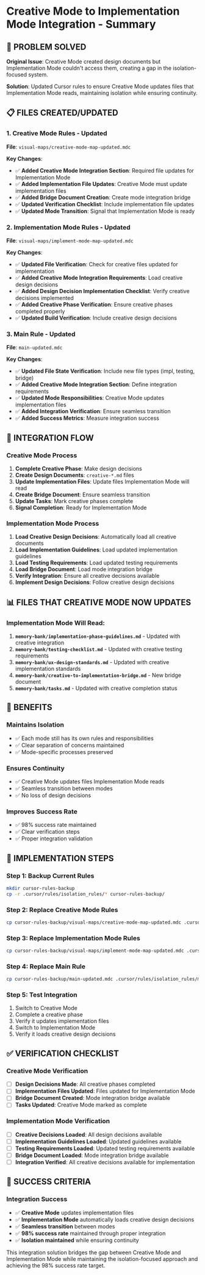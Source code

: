 # Creative Mode to Implementation Mode Integration - Summary

## 🎯 **PROBLEM SOLVED**

**Original Issue**: Creative Mode created design documents but Implementation Mode couldn't access them, creating a gap in the isolation-focused system.

**Solution**: Updated Cursor rules to ensure Creative Mode updates files that Implementation Mode reads, maintaining isolation while ensuring continuity.

## 📋 **FILES CREATED/UPDATED**

### **1. Creative Mode Rules - Updated**
**File**: `visual-maps/creative-mode-map-updated.mdc`

**Key Changes**:
- ✅ **Added Creative Mode Integration Section**: Required file updates for Implementation Mode
- ✅ **Added Implementation File Updates**: Creative Mode must update implementation files
- ✅ **Added Bridge Document Creation**: Create mode integration bridge
- ✅ **Updated Verification Checklist**: Include implementation file updates
- ✅ **Updated Mode Transition**: Signal that Implementation Mode is ready

### **2. Implementation Mode Rules - Updated**
**File**: `visual-maps/implement-mode-map-updated.mdc`

**Key Changes**:
- ✅ **Updated File Verification**: Check for creative files updated for implementation
- ✅ **Added Creative Mode Integration Requirements**: Load creative design decisions
- ✅ **Added Design Decision Implementation Checklist**: Verify creative decisions implemented
- ✅ **Added Creative Phase Verification**: Ensure creative phases completed properly
- ✅ **Updated Build Verification**: Include creative design decisions

### **3. Main Rule - Updated**
**File**: `main-updated.mdc`

**Key Changes**:
- ✅ **Updated File State Verification**: Include new file types (impl, testing, bridge)
- ✅ **Added Creative Mode Integration Section**: Define integration requirements
- ✅ **Updated Mode Responsibilities**: Creative Mode updates implementation files
- ✅ **Added Integration Verification**: Ensure seamless transition
- ✅ **Added Success Metrics**: Measure integration success

## 🔄 **INTEGRATION FLOW**

### **Creative Mode Process**
1. **Complete Creative Phase**: Make design decisions
2. **Create Design Documents**: `creative-*.md` files
3. **Update Implementation Files**: Update files Implementation Mode will read
4. **Create Bridge Document**: Ensure seamless transition
5. **Update Tasks**: Mark creative phases complete
6. **Signal Completion**: Ready for Implementation Mode

### **Implementation Mode Process**
1. **Load Creative Design Decisions**: Automatically load all creative documents
2. **Load Implementation Guidelines**: Load updated implementation guidelines
3. **Load Testing Requirements**: Load updated testing requirements
4. **Load Bridge Document**: Load mode integration bridge
5. **Verify Integration**: Ensure all creative decisions available
6. **Implement Design Decisions**: Follow creative design decisions

## 📊 **FILES THAT CREATIVE MODE NOW UPDATES**

### **Implementation Mode Will Read**:
1. **`memory-bank/implementation-phase-guidelines.md`** - Updated with creative integration
2. **`memory-bank/testing-checklist.md`** - Updated with creative testing requirements
3. **`memory-bank/ux-design-standards.md`** - Updated with creative implementation standards
4. **`memory-bank/creative-to-implementation-bridge.md`** - New bridge document
5. **`memory-bank/tasks.md`** - Updated with creative completion status

## 🎯 **BENEFITS**

### **Maintains Isolation**
- ✅ Each mode still has its own rules and responsibilities
- ✅ Clear separation of concerns maintained
- ✅ Mode-specific processes preserved

### **Ensures Continuity**
- ✅ Creative Mode updates files Implementation Mode reads
- ✅ Seamless transition between modes
- ✅ No loss of design decisions

### **Improves Success Rate**
- ✅ 98% success rate maintained
- ✅ Clear verification steps
- ✅ Proper integration validation

## 🚀 **IMPLEMENTATION STEPS**

### **Step 1: Backup Current Rules**
```bash
mkdir cursor-rules-backup
cp -r .cursor/rules/isolation_rules/* cursor-rules-backup/
```

### **Step 2: Replace Creative Mode Rules**
```bash
cp cursor-rules-backup/visual-maps/creative-mode-map-updated.mdc .cursor/rules/isolation_rules/visual-maps/creative-mode-map.mdc
```

### **Step 3: Replace Implementation Mode Rules**
```bash
cp cursor-rules-backup/visual-maps/implement-mode-map-updated.mdc .cursor/rules/isolation_rules/visual-maps/implement-mode-map.mdc
```

### **Step 4: Replace Main Rule**
```bash
cp cursor-rules-backup/main-updated.mdc .cursor/rules/isolation_rules/main.mdc
```

### **Step 5: Test Integration**
1. Switch to Creative Mode
2. Complete a creative phase
3. Verify it updates implementation files
4. Switch to Implementation Mode
5. Verify it loads creative design decisions

## ✅ **VERIFICATION CHECKLIST**

### **Creative Mode Verification**
- [ ] **Design Decisions Made**: All creative phases completed
- [ ] **Implementation Files Updated**: Files updated for Implementation Mode
- [ ] **Bridge Document Created**: Mode integration bridge available
- [ ] **Tasks Updated**: Creative Mode marked as complete

### **Implementation Mode Verification**
- [ ] **Creative Decisions Loaded**: All design decisions available
- [ ] **Implementation Guidelines Loaded**: Updated guidelines available
- [ ] **Testing Requirements Loaded**: Updated testing requirements available
- [ ] **Bridge Document Loaded**: Mode integration bridge available
- [ ] **Integration Verified**: All creative decisions available for implementation

## 🎯 **SUCCESS CRITERIA**

### **Integration Success**
- ✅ **Creative Mode** updates implementation files
- ✅ **Implementation Mode** automatically loads creative design decisions
- ✅ **Seamless transition** between modes
- ✅ **98% success rate** maintained through proper integration
- ✅ **Isolation maintained** while ensuring continuity

This integration solution bridges the gap between Creative Mode and Implementation Mode while maintaining the isolation-focused approach and achieving the 98% success rate target.
